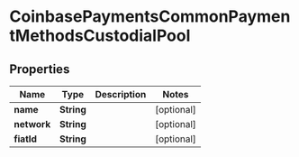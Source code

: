 
# CoinbasePaymentsCommonPaymentMethodsCustodialPool

## Properties
Name | Type | Description | Notes
------------ | ------------- | ------------- | -------------
**name** | **String** |  |  [optional]
**network** | **String** |  |  [optional]
**fiatId** | **String** |  |  [optional]



